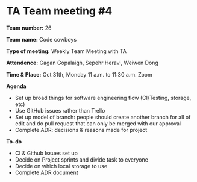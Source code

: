# TA Team meeting #4

**Team number:**
26

**Team name:**
Code cowboys

**Type of meeting:**
Weekly Team Meeting with TA

**Attendence:**
Gagan Gopalaigh, Sepehr Heravi, Weiwen Dong 

**Time & Place:**
Oct 31th, Monday 11 a.m. to 11:30 a.m. Zoom

**Agenda**
- Set up broad things for software engineering flow (CI/Testing, storage, etc)
- Use GitHub issues rather than Trello
- Set up model of branch: people should create another branch for all of edit and do pull request that can only be merged with our approval
- Complete ADR: decisions & reasons made for project


**To-do**
- CI & Github Issues set up 
- Decide on Project sprints and divide task to everyone
- Decide on which local storage to use
- Complete ADR document

